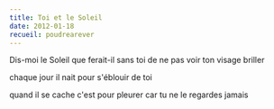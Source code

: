 ```yaml
---
title: Toi et le Soleil
date: 2012-01-18
recueil: poudrearever
---
```


Dis-moi
le Soleil que ferait-il sans toi
de ne pas voir ton visage briller

chaque jour il nait pour s'éblouir de toi

quand il se cache c'est pour pleurer
car tu ne le regardes jamais
